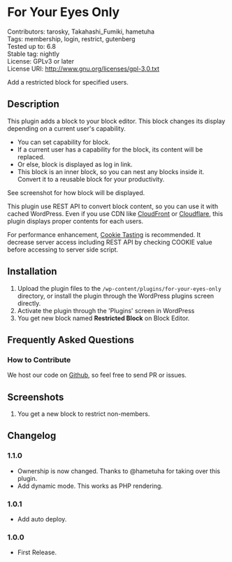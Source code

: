 # For Your Eyes Only

Contributors: tarosky, Takahashi_Fumiki, hametuha  
Tags: membership, login, restrict, gutenberg  
Tested up to: 6.8  
Stable tag: nightly  
License: GPLv3 or later  
License URI: http://www.gnu.org/licenses/gpl-3.0.txt

Add a restricted block for specified users.

## Description

This plugin adds a block to your block editor.
This block changes its display depending on a current user's capability.

* You can set capability for block.
* If a current user has a capability for the block, its content will be replaced.
* Or else, block is displayed as log in link.
* This block is an inner block, so you can nest any blocks inside it. Convert it to a reusable block for your productivity.

See screenshot for how block will be displayed.

This plugin use REST API to convert block content, so you can use it with cached WordPress.
Even if you use CDN like [CloudFront](https://aws.amazon.com/cloudfront/) or [Cloudflare](https://www.cloudflare.com/), this plugin displays proper contents for each users.

For performance enhancement, [Cookie Tasting](https://wordpress.org/plugins/cookie-tasting/) is recommended.
It decrease server access including REST API by checking COOKIE value before accessing to server side script.

## Installation

1. Upload the plugin files to the `/wp-content/plugins/for-your-eyes-only` directory, or install the plugin through the WordPress plugins screen directly.
2. Activate the plugin through the 'Plugins' screen in WordPress
3. You get new block named **Restricted Block** on Block Editor.

## Frequently Asked Questions

### How to Contribute

We host our code on [Github](https://github.com/tarosky/for-your-eyes-only), so feel free to send PR or issues.

## Screenshots

1. You get a new block to restrict non-members.

## Changelog

### 1.1.0

* Ownership is now changed. Thanks to @hametuha for taking over this plugin.
* Add dynamic mode. This works as PHP rendering.

### 1.0.1

* Add auto deploy.

### 1.0.0

* First Release.
